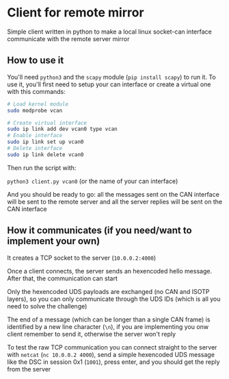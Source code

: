 # Client for remote mirror

Simple client written in python to make a local linux socket-can interface communicate with the remote server mirror

## How to use it

You'll need `python3` and the `scapy` module (`pip install scapy`) to run it. To use it, you'll first need to setup your can interface or create a virtual one with this commands:

```bash
# Load kernel module
sudo modprobe vcan

# Create virtual interface
sudo ip link add dev vcan0 type vcan
# Enable interface
sudo ip link set up vcan0
# Delete interface
sudo ip link delete vcan0
```
Then run the script with: 

`python3 client.py vcan0` (or the name of your can interface) 

And you should be ready to go: all the messages sent on the CAN interface will be sent to the remote server and all the server replies will be sent on the CAN interface 

## How it communicates (if you need/want to implement your own)

It creates a TCP socket to the server (`10.0.0.2:4000`)

Once a client connects, the server sends an hexencoded hello message. After that, the communication can start

Only the hexencoded UDS payloads are exchanged (no CAN and ISOTP layers), so you can only communicate through the UDS IDs (which is all you need to solve the challenge)

The end of a message (which can be longer than a single CAN frame) is identified by a new line character (`\n`), if you are implementing you onw client remember to send it, otherwise the server won't reply

To test the raw TCP communication you can connect straight to the server with `netcat` (`nc 10.0.0.2 4000`), send a simple hexencoded UDS message like the DSC in session 0x1 (`1001`), press enter, and you should get the reply from the server
